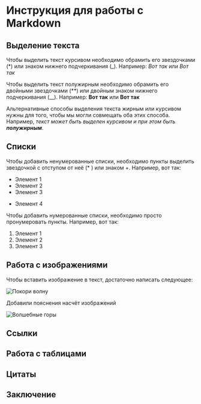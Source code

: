 # Инструкция для работы с Markdown

## Выделение текста

Чтобы выделить текст курсивом необходимо обрамить его звездочками (*) или знаком нижнего подчеркивания (_). Например: *Вот так* или _Вот так_

Чтобы выделить текст полужирным необходимо обрамить его двойными звездочками (**) или двойным знаком нижнего подчеркивания (__). Например: **Вот так** или __Вот так__

Альтернативные способы выделения текста жирным или курсивом нужны для того, чтобы мы могли совмещать оба этих способа. Например, _текст может быть выделен курсивом и при этом быть **полужирным**_.

## Списки

Чтобы добавить ненумерованные списки, необходимо пункты выделить звездочкой с отступом от неё (* ) или знаком +. Например, вот так:
* Элемент 1
* Элемент 2
* Элемент 3
+ Элемент 4

Чтобы добавить нумерованные списки, необходимо просто пронумеровать пункты. Например, вот так:
1. Элемент 1
1. Элемент 2
1. Элемент 3

## Работа с изображениями

Чтобы вставить изображение в текст, достаточно написать следующее:

![Покори волну](wave.jpg)

Добавили пояснения насчёт изображений

![Волшебные горы][mountains]

[mountains]: /mountains.jpg "Прекрасные горы"

## Ссылки

## Работа с таблицами

## Цитаты

## Заключение
